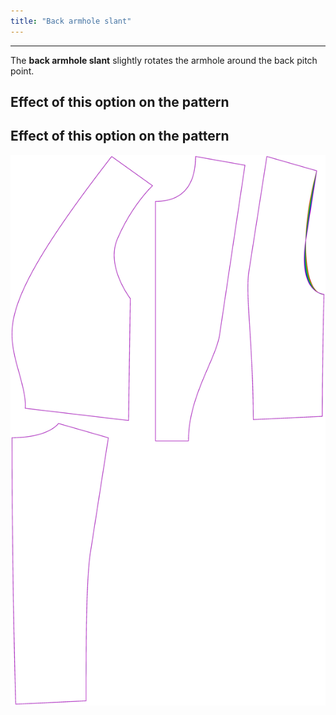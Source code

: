 ```yaml
---
title: "Back armhole slant"
---
```


***

The **back armhole slant** slightly rotates the armhole around the back pitch point.

## Effect of this option on the pattern

## Effect of this option on the pattern

![This image shows the effect of this option by superimposing several variants that have a different value for this option](noble_backarmholeslant_sample.svg "Effect of this option on the pattern")
